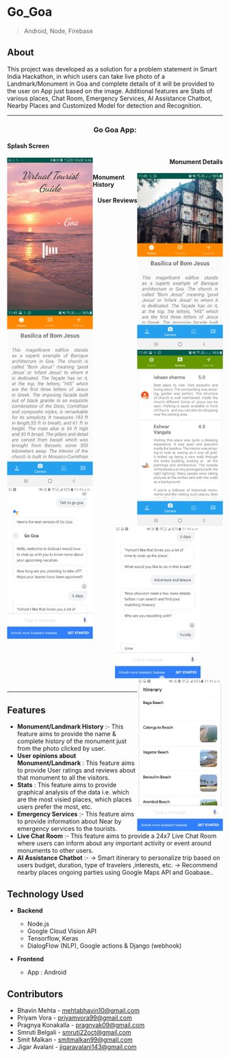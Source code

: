 # Go_Goa

> Android, Node, Firebase

## About

This project was developed as a solution for a problem statement in Smart India Hackathon, in which users can take live photo of a Landmark/Monument in Goa and complete details of it will be provided to the user on App just based on the image. Additional features are Stats of various places, Chat Room, Emergency Services, AI Assistance Chatbot, Nearby Places and Customized Model for detection and Recognition.


---

<h3 align="center">Go Goa App:</h3>

<div align="center">
<div>
<h4 align="left">Splash Screen</h4>
<img align="left" src="/ss/splash_screen.jpg" width=200px/>

<h4 align="right">Monument Details</h4>
<img align="right" src="/ss/history.jpg" width=200px/>
</div>

<div>
<h4 align="left">Monument History</h4>
<img align="left" src="/ss/history2.jpg" width=200px/>

<h4 align="right">User Reviews</h4>
<img align="right" src="/ss/reviews.jpg" width=200px/>
</div>

<div>
<!-- <h4 align="left">Head-to-head Statistics</h4> -->
<img align="left" src="/ss/bot1.jpeg" width=200px/>

<!-- <h4 align="center">Team vs Team Prediction</h4> -->
<img align="center" src="/ss/bot2.jpeg" width=200px/>

<!-- <h4 align="center">Squad Prediction using K-means Clustering</h4> -->
<img align="right" src="/ss/bot3.jpeg" width=200px/>
</div>
<br>

</div>

---


<!-- ![](/ss/splash_screen.jpg)
![](/ss/history.jpg)
![](/ss/history2.jpg)
![](/ss/reviews.jpg)
![](/ss/bot1.jpeg)
![](/ss/bot2.jpeg)
![](/ss/bot3.jpeg) -->



## Features

- **Monument/Landmark History** :- This feature aims to provide the name & complete history of the monument just from the photo clicked by user.   
- **User opinions about Monument/Landmark** : This feature aims to provide User ratings and reviews about that monument to all the visitors.
- **Stats** : This feature aims to provide graphical analysis of the data i.e. which are the most visied places, which places users prefer the most, etc.
- **Emergency Services** :- This feature aims to provide information about Near by emergency services to the tourists.
- **Live Chat Room** :- This feature aims to provide a 24x7 Live Chat Room where users can inform about any important activity or event around monuments to other users.
- **AI Assistance Chatbot** :- 
-> Smart itinerary to personalize trip based on users budget, duration, type of travelers ,interests, etc. 
-> Recommend nearby places ongoing parties using Google Maps API and Goabase..




## Technology Used
- **Backend**
    - Node.js
    - Google Cloud Vision API
    - Tensorflow, Keras
    - DialogFlow (NLP), Google actions & Django (webhook)

- **Frontend**
    - App : Android


## Contributors

- Bhavin Mehta - mehtabhavin10@gmail.com
- Priyam Vora - priyamvora99@gmail.com
- Pragnya Konakalla - pragnyak09@gmail.com
- Smruti Belgali - smruti22oct@gmail.com
- Smit Malkan - smitmalkan99@gmail.com
- Jigar Avalani - jigaravalani143@gmail.com






